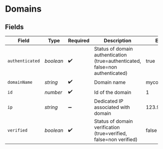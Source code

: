 # Domains


## Fields

| Field                                                                         | Type                                                                          | Required                                                                      | Description                                                                   | Example                                                                       |
| ----------------------------------------------------------------------------- | ----------------------------------------------------------------------------- | ----------------------------------------------------------------------------- | ----------------------------------------------------------------------------- | ----------------------------------------------------------------------------- |
| `authenticated`                                                               | *boolean*                                                                     | :heavy_check_mark:                                                            | Status of domain authentication (true=authenticated, false=non authenticated) | true                                                                          |
| `domainName`                                                                  | *string*                                                                      | :heavy_check_mark:                                                            | Domain name                                                                   | mycompany.com                                                                 |
| `id`                                                                          | *number*                                                                      | :heavy_check_mark:                                                            | Id of the domain                                                              | 1                                                                             |
| `ip`                                                                          | *string*                                                                      | :heavy_minus_sign:                                                            | Dedicated IP associated with domain                                           | 123.98.689.7                                                                  |
| `verified`                                                                    | *boolean*                                                                     | :heavy_check_mark:                                                            | Status of domain verification (true=verified, false=non verified)             | false                                                                         |